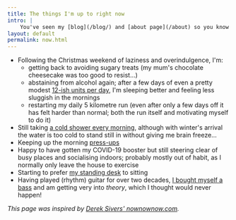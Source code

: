 ```yaml
---
title: The things I'm up to right now
intro: |
    You've seen my [blog](/blog/) and [about page](/about) so you know what I'm interested in and how I ended up doing what I do, but what am I up to *right now*?
layout: default
permalink: now.html
---
```


- Following the Christmas weekend of laziness and overindulgence, I'm:
    - getting back to avoiding sugary treats (my mum's chocolate cheesecake was too good to resist…)
    - abstaining from alcohol again; after a few days of even a pretty modest [12-ish units per day](https://www.nhs.uk/live-well/alcohol-support/calculating-alcohol-units/), I'm sleeping better and feeling less sluggish in the mornings
    - restarting my daily 5 kilometre run (even after only a few days off it has felt harder than normal; both the run itself and motivating myself to do it)
- Still taking [a cold shower every morning](https://www.bbc.co.uk/programmes/m000v83f), although with winter's arrival the water is too cold to stand still in without giving me brain freeze…
- Keeping up the morning [press-ups](https://www.bbc.co.uk/programmes/m000vp09)
- Happy to have gotten my COVID-19 booster but still steering clear of busy places and socialising indoors; probably mostly out of habit, as I normally only leave the house to exercise
- Starting to prefer [my standing desk](https://twitter.com/tempertemper/status/1436331696408911898?s=21) to sitting
- Having played (rhythm) guitar for over two decades, [I bought myself a bass](https://twitter.com/tempertemper/status/1449290497822965763) and am getting very into *theory*, which I thought would never happen!

<i>This page was inspired by [Derek Sivers' nownownow.com](https://nownownow.com/about).</i>
